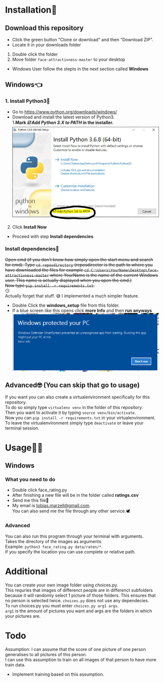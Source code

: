 # Installation:nail_care:

## Download this repository      
- Click the green button "Clone or download" and then "Download ZIP".           
- Locate it in your downloads folder
1. Double click the folder
2. Move folder `face-attractivness-master` to your desktop
- Windows User follow the stepts in the next section called **Windows**

## Windows:point_left:
### 1. Install Python3🐍
- Go to <https://www.python.org/downloads/windows/>   
- Download and install the latest version of Python3.   
1.**Mark _☑️ Add Python 3.X to PATH_ in the installer.**
![alt text](https://github.com/MarzellT/face-attractivness/blob/master/install_images/python-install.JPG "Python Install")
2. Click **Install Now**
- Proceed with step **Install dependencies**

### Install dependencies🤨
~~Open cmd (if you don't know how simply open the start menu and search for cmd).
Type `cd reposdirectory` (reposdirector is the path to where you have downloaded the files
for example `cd C:\Users\YourName\Desktop\face-attractivness-master` where YourName is 
the name of the current Windows user. This name is actually displayed when you open the cmd.)     
Now type `pip install -r requirements.txt`.~~   
😏      
Actually forget that stuff. 
😅
I implemented a much simpler feature.
- Double Click the **windows_setup** file from this folder.
- If a blue screen like this opens click **more Info** and then **run anyways**
![alt text](https://github.com/MarzellT/face-attractivness/blob/master/install_images/smartscreen.png "Windows SmartScreen")

## Advanced🤓 (You can skip that go to usage)
If you want you can also create a virtualenvironment specifically for this repository.      
To do so simply type `virtualenv venv` in the folder of this repository.      
Then you want to activate it by typing `source venv/bin/activate`.     
Now you can `pip install -r requirements.txt` in your virtualenvironment.    
To leave the virtualenvironment simply type `deactivate` or leave your terminal session.     

# Usage👩‍💻  

## Windows
### What you need to do
- Double click face_rating.py         
- After finishing a new file will be in the folder called **ratings.csv**
- Send me this file💌     
- My email is <tobias.marzell@gmail.com>.     
You can also send me the file through any other service.🕊

### Advanced
You can also run this program through your terminal with arguments.    
Takes the directory of the images as arguments.     
Example: `python3 face_rating.py data/raten/*`.     
If you specify the location you can use complete or relative path.       

# Additional
You can create your own image folder using choices.py.     
This requries that images of differenct people are in differenct subfolders
because it will randomly select 1 picture of those folders. This ensures that
no person is selected twice.
`choices.py` does not use any dependecies.    
To run choices.py you must enter `choices.py arg1 args`.     
`arg1` is the amount of pictures you want and args are the folders in which your pictures are.    
 
 # Todo
 Assumption: I can assume that the score of one picture of one person generalises to all pictures of this person.    
 I can use this assumption to train on all images of that person to have more train data.     
 - Implement training based on this assumption.
